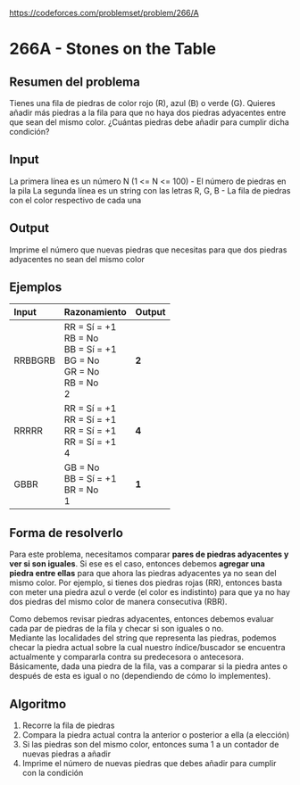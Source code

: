 https://codeforces.com/problemset/problem/266/A

# 266A - Stones on the Table

## Resumen del problema
Tienes una fila de piedras de color rojo (R), azul (B) o verde (G). Quieres añadir más piedras a la fila para que no haya dos piedras adyacentes entre que sean del mismo color. ¿Cuántas piedras debe añadir para cumplir dicha condición?

## Input
La primera línea es un número N (1 <= N <= 100) - El número de piedras en la pila
La segunda línea es un string con las letras R, G, B - La fila de piedras con el color respectivo de cada una

## Output
Imprime el número que nuevas piedras que necesitas para que dos piedras adyacentes no sean del mismo color

## Ejemplos
| Input     | Razonamiento                                                                              | Output    |
| :-------- | :---------------------------------------------------------------------------------------- | --------- |
| RRBBGRB   | RR = Sí = +1 <br> RB = No <br> BB = Sí = +1 <br> BG = No <br> GR = No <br> RB = No <br> 2 | **2**         |
| RRRRR     | RR = Sí = +1 <br> RR = Sí = +1 <br> RR = Sí = +1 <br> RR = Sí = +1 <br> 4                 | **4**         |
| GBBR      | GB = No <br> BB = Sí = +1 <br> BR = No <br> 1                                             | **1**         |

## Forma de resolverlo
Para este problema, necesitamos comparar **pares de piedras adyacentes y ver si son iguales**. Si ese es el caso, entonces debemos **agregar una piedra entre ellas** para que ahora las piedras adyacentes ya no sean del mismo color. Por ejemplo, si tienes dos piedras rojas (RR), entonces basta con meter una piedra azul o verde (el color es indistinto) para que ya no hay dos piedras del mismo color de manera consecutiva (RBR).

Como debemos revisar piedras adyacentes, entonces debemos evaluar cada par de piedras de la fila y checar si son iguales o no.\
Mediante las localidades del string que representa las piedras, podemos checar la piedra actual sobre la cual nuestro índice/buscador se encuentra actualmente y compararla contra su predecesora o antecesora. Básicamente, dada una piedra de la fila, vas a comparar si la piedra antes o después de esta es igual o no (dependiendo de cómo lo implementes).

## Algoritmo
1) Recorre la fila de piedras
2) Compara la piedra actual contra la anterior o posterior a ella (a elección)
3) Si las piedras son del mismo color, entonces suma 1 a un contador de nuevas piedras a añadir
4) Imprime el número de nuevas piedras que debes añadir para cumplir con la condición
